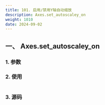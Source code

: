 ```yaml
---
title: 101. 启用/禁用Y轴自动缩放
description: Axes.set_autoscaley_on
weight: 1010
date: 2024-09-02
---
```

<style>
th, td {
  border: 1px solid rgb(190, 190, 190);
}
</style>


## 一、 Axes.set_autoscaley_on


### 1. 参数




### 2. 使用



```python


```


### 3. 源码
```python

```
